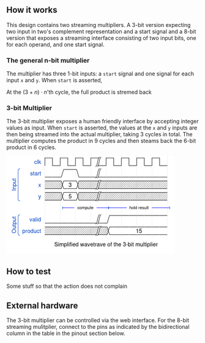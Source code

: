 <!---

This file is used to generate your project datasheet. Please fill in the information below and delete any unused
sections.

You can also include images in this folder and reference them in the markdown. Each image must be less than
512 kb in size, and the combined size of all images must be less than 1 MB.
-->

## How it works

This design contains two streaming multipliers. A 3-bit version expecting two input in two's complement representation and a start signal and a 8-bit version that exposes a streaming interface consisting of two input bits, one for each operand, and one start signal.

### The general n-bit multiplier

The multiplier has three 1-bit inputs: a `start` signal and one signal for each input `x` and `y`. When `start` is asserted, 

At the $(3+n)\cdot n$'th cycle, the full product is stremed back


### 3-bit Multiplier
The 3-bit multiplier exposes a human friendly interface by accepting integer values as input. When `start` is asserted, the values at the `x` and `y` inputs are then being streamed into the actual multiplier, taking 3 cycles in total. The multiplier computes the product in 9 cycles and then steams back the 6-bit product in 6 cycles. 

![wave trace for the 3-bit multiplier](int3.png)

## How to test

Some stuff so that the action does not complain

## External hardware

The 3-bit multiplier can be controlled via the web interface. For the 8-bit streaming mulitplier, connect to the pins as indicated by the bidirectional column in the table in the pinout section below.
